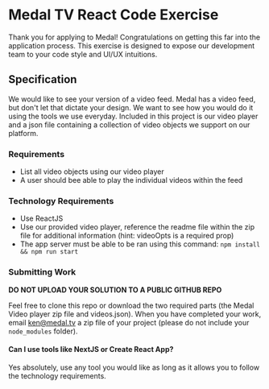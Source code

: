 # Medal TV React Code Exercise

Thank you for applying to Medal! Congratulations on getting this far into the application process. This exercise is designed to expose our development team to your code style and UI/UX intuitions.

## Specification

We would like to see your version of a video feed. Medal has a video feed, but don't let that dictate your design. We want to see how you would do it using the tools we use everyday. Included in this project is our video player and a json file containing a collection of video objects we support on our platform.

### Requirements
- List all video objects using our video player
- A user should bee able to play the individual videos within the feed

### Technology Requirements
- Use ReactJS
- Use our provided video player, reference the readme file within the zip file for additional information (hint: videoOpts is a required prop)
- The app server must be able to be ran using this command:
  `npm install && npm run start`

### Submitting Work

**DO NOT UPLOAD YOUR SOLUTION TO A PUBLIC GITHUB REPO**

Feel free to clone this repo or download the two required parts (the Medal Video player zip file and videos.json). When you have completed your work, email ken@medal.tv a zip file of your project (please do not include your `node_modules` folder).

#### Can I use tools like NextJS or Create React App?
Yes absolutely, use any tool you would like as long as it allows you to follow the technology requirements.
